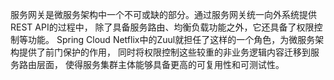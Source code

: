 服务网关是微服务架构中一个不可或缺的部分。通过服务网关统一向外系统提供REST API的过程中，
除了具备服务路由、均衡负载功能之外，它还具备了权限控制等功能。
Spring Cloud Netflix中的Zuul就担任了这样的一个角色，为微服务架构提供了前门保护的作用，
同时将权限控制这些较重的非业务逻辑内容迁移到服务路由层面，
使得服务集群主体能够具备更高的可复用性和可测试性。